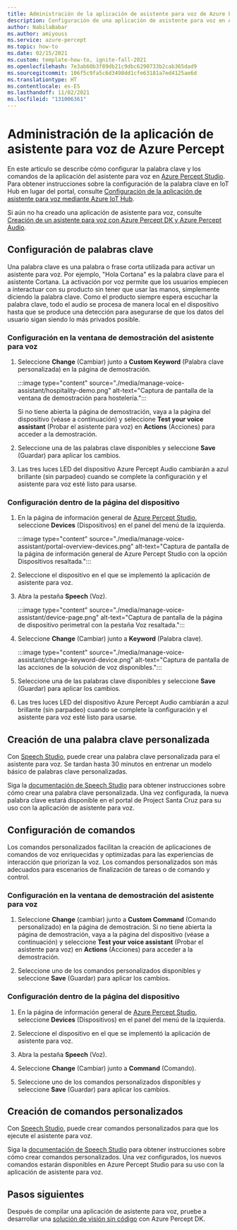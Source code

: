 ```yaml
---
title: Administración de la aplicación de asistente para voz de Azure Percept
description: Configuración de una aplicación de asistente para voz en Azure Percept Studio
author: NabilaBabar
ms.author: amiyouss
ms.service: azure-percept
ms.topic: how-to
ms.date: 02/15/2021
ms.custom: template-how-to, ignite-fall-2021
ms.openlocfilehash: 7e3ab60b3f89db21c9dbc6290733b2cab365dad9
ms.sourcegitcommit: 106f5c9fa5c6d3498dd1cfe63181a7ed4125ae6d
ms.translationtype: HT
ms.contentlocale: es-ES
ms.lasthandoff: 11/02/2021
ms.locfileid: "131006361"
---
```

# <a name="manage-your-azure-percept-voice-assistant-application"></a>Administración de la aplicación de asistente para voz de Azure Percept

En este artículo se describe cómo configurar la palabra clave y los comandos de la aplicación del asistente para voz en [Azure Percept Studio](https://go.microsoft.com/fwlink/?linkid=2135819). Para obtener instrucciones sobre la configuración de la palabra clave en IoT Hub en lugar del portal, consulte [Configuración de la aplicación de asistente para voz mediante Azure IoT Hub](./how-to-configure-voice-assistant.md).

Si aún no ha creado una aplicación de asistente para voz, consulte [Creación de un asistente para voz con Azure Percept DK y Azure Percept Audio](./tutorial-no-code-speech.md).

## <a name="keyword-configuration"></a>Configuración de palabras clave

Una palabra clave es una palabra o frase corta utilizada para activar un asistente para voz. Por ejemplo, "Hola Cortana" es la palabra clave para el asistente Cortana. La activación por voz permite que los usuarios empiecen a interactuar con su producto sin tener que usar las manos, simplemente diciendo la palabra clave. Como el producto siempre espera escuchar la palabra clave, todo el audio se procesa de manera local en el dispositivo hasta que se produce una detección para asegurarse de que los datos del usuario sigan siendo lo más privados posible.

### <a name="configuration-within-the-voice-assistant-demo-window"></a>Configuración en la ventana de demostración del asistente para voz

1. Seleccione **Change** (Cambiar) junto a **Custom Keyword** (Palabra clave personalizada) en la página de demostración.

    :::image type="content" source="./media/manage-voice-assistant/hospitality-demo.png" alt-text="Captura de pantalla de la ventana de demostración para hostelería.":::

    Si no tiene abierta la página de demostración, vaya a la página del dispositivo (véase a continuación) y seleccione **Test your voice assistant** (Probar el asistente para voz) en **Actions** (Acciones) para acceder a la demostración.

1. Seleccione una de las palabras clave disponibles y seleccione **Save** (Guardar) para aplicar los cambios.

1. Las tres luces LED del dispositivo Azure Percept Audio cambiarán a azul brillante (sin parpadeo) cuando se complete la configuración y el asistente para voz esté listo para usarse.

### <a name="configuration-within-the-device-page"></a>Configuración dentro de la página del dispositivo

1. En la página de información general de [Azure Percept Studio](https://go.microsoft.com/fwlink/?linkid=2135819), seleccione **Devices** (Dispositivos) en el panel del menú de la izquierda.

    :::image type="content" source="./media/manage-voice-assistant/portal-overview-devices.png" alt-text="Captura de pantalla de la página de información general de Azure Percept Studio con la opción Dispositivos resaltada.":::

1. Seleccione el dispositivo en el que se implementó la aplicación de asistente para voz.

1. Abra la pestaña **Speech** (Voz).

    :::image type="content" source="./media/manage-voice-assistant/device-page.png" alt-text="Captura de pantalla de la página de dispositivo perimetral con la pestaña Voz resaltada.":::

1. Seleccione **Change** (Cambiar) junto a **Keyword** (Palabra clave).

    :::image type="content" source="./media/manage-voice-assistant/change-keyword-device.png" alt-text="Captura de pantalla de las acciones de la solución de voz disponibles.":::

1. Seleccione una de las palabras clave disponibles y seleccione **Save** (Guardar) para aplicar los cambios.

1. Las tres luces LED del dispositivo Azure Percept Audio cambiarán a azul brillante (sin parpadeo) cuando se complete la configuración y el asistente para voz esté listo para usarse.

## <a name="create-a-custom-keyword"></a>Creación de una palabra clave personalizada

Con [Speech Studio](https://speech.microsoft.com/), puede crear una palabra clave personalizada para el asistente para voz. Se tardan hasta 30 minutos en entrenar un modelo básico de palabras clave personalizadas.

Siga la [documentación de Speech Studio](../cognitive-services/speech-service/custom-keyword-basics.md) para obtener instrucciones sobre cómo crear una palabra clave personalizada. Una vez configurada, la nueva palabra clave estará disponible en el portal de Project Santa Cruz para su uso con la aplicación de asistente para voz.

## <a name="commands-configuration"></a>Configuración de comandos

Los comandos personalizados facilitan la creación de aplicaciones de comandos de voz enriquecidas y optimizadas para las experiencias de interacción que priorizan la voz. Los comandos personalizados son más adecuados para escenarios de finalización de tareas o de comando y control.

### <a name="configuration-within-the-voice-assistant-demo-window"></a>Configuración en la ventana de demostración del asistente para voz

1. Seleccione **Change** (cambiar) junto a **Custom Command** (Comando personalizado) en la página de demostración. Si no tiene abierta la página de demostración, vaya a la página del dispositivo (véase a continuación) y seleccione **Test your voice assistant** (Probar el asistente para voz) en **Actions** (Acciones) para acceder a la demostración.

1. Seleccione uno de los comandos personalizados disponibles y seleccione **Save** (Guardar) para aplicar los cambios.

### <a name="configuration-within-the-device-page"></a>Configuración dentro de la página del dispositivo

1. En la página de información general de [Azure Percept Studio](https://go.microsoft.com/fwlink/?linkid=2135819), seleccione **Devices** (Dispositivos) en el panel del menú de la izquierda.

1. Seleccione el dispositivo en el que se implementó la aplicación de asistente para voz.

1. Abra la pestaña **Speech** (Voz).

1. Seleccione **Change** (Cambiar) junto a **Command** (Comando).

1. Seleccione uno de los comandos personalizados disponibles y seleccione **Save** (Guardar) para aplicar los cambios.

## <a name="create-custom-commands"></a>Creación de comandos personalizados

Con [Speech Studio](https://speech.microsoft.com/), puede crear comandos personalizados para que los ejecute el asistente para voz.

Siga la [documentación de Speech Studio](../cognitive-services/speech-service/quickstart-custom-commands-application.md) para obtener instrucciones sobre cómo crear comandos personalizados. Una vez configurados, los nuevos comandos estarán disponibles en Azure Percept Studio para su uso con la aplicación de asistente para voz.

## <a name="next-steps"></a>Pasos siguientes

Después de compilar una aplicación de asistente para voz, pruebe a desarrollar una [solución de visión sin código](./tutorial-nocode-vision.md) con Azure Percept DK.
